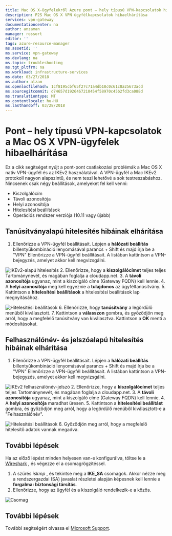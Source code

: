 ```yaml
---
title: Mac OS X-ügyfelekről Azure pont – hely típusú VPN-kapcsolatok hibáinak elhárítása |} Microsoft Docs
description: P2S Mac OS X VPN ügyfélkapcsolatok hibaelhárítása
services: vpn-gateway
documentationcenter: na
author: anzaman
manager: rossort
editor: ''
tags: azure-resource-manager
ms.assetid: ''
ms.service: vpn-gateway
ms.devlang: na
ms.topic: troubleshooting
ms.tgt_pltfrm: na
ms.workload: infrastructure-services
ms.date: 03/27/2018
ms.author: alzam
ms.openlocfilehash: 1cf8195cbf65f27c71a4db18c0c61c8a25673acd
ms.sourcegitcommit: d74657d1926467210454f58970c45b2fd3ca088d
ms.translationtype: MT
ms.contentlocale: hu-HU
ms.lasthandoff: 03/28/2018
---
```

# <a name="troubleshoot-point-to-site-vpn-connections-from-mac-os-x-vpn-clients"></a>Pont – hely típusú VPN-kapcsolatok a Mac OS X VPN-ügyfelek hibaelhárítása

Ez a cikk segítséget nyújt a pont-pont csatlakozási problémák a Mac OS X natív VPN-ügyfél és az IKEv2 használatával. A VPN-ügyfél a Mac IKEv2 protokoll nagyon alapszintű, és nem teszi lehetővé a sok testreszabáshoz. Nincsenek csak négy beállítások, amelyeket fel kell venni:

* Kiszolgálócím
* Távoli azonosítója
* Helyi azonosítója
* Hitelesítési beállítások
* Operációs rendszer verziója (10.11 vagy újabb)


## <a name="VPNClient"></a> Tanúsítványalapú hitelesítés hibáinak elhárítása
1. Ellenőrizze a VPN-ügyfél beállításait. Lépjen a **hálózati beállítás** billentyűkombináció lenyomásával parancs + Shift és majd írja be a "VPN" Ellenőrizze a VPN-ügyfél beállításait. A listában kattintson a VPN-bejegyzés, amelyet akkor kell megvizsgálni.

  ![IKEv2-alapú hitelesítés](./media/vpn-gateway-troubleshoot-point-to-site-osx-ikev2/ikev2cert1.jpg)
2. Ellenőrizze, hogy a **kiszolgálócímet** teljes teljes Tartománynevét, és magában foglalja a cloudapp.net.
3. A **távoli azonosítója** ugyanaz, mint a kiszolgáló címe (Gateway FQDN) kell lennie.
4. A **helyi azonosítója** meg kell egyeznie a **tulajdonos** az ügyféltanúsítvány.
5. Kattintson a **hitelesítési beállítások** a hitelesítési beállítások lap megnyitásához.

  ![Hitelesítési beállítások](./media/vpn-gateway-troubleshoot-point-to-site-osx-ikev2/ikev2auth2.jpg)
6. Ellenőrizze, hogy **tanúsítvány** a legördülő menüből kiválasztott.
7. Kattintson a **válasszon** gombra, és győződjön meg arról, hogy a megfelelő tanúsítvány van kiválasztva. Kattintson a **OK** menti a módosításokat.

## <a name="ikev2"></a>Felhasználónév- és jelszóalapú hitelesítés hibáinak elhárítása

1. Ellenőrizze a VPN-ügyfél beállításait. Lépjen a **hálózati beállítás** billentyűkombináció lenyomásával parancs + Shift és majd írja be a "VPN" Ellenőrizze a VPN-ügyfél beállításait. A listában kattintson a VPN-bejegyzés, amelyet akkor kell megvizsgálni.

  ![IKEv2 felhasználónév-jelszó](./media/vpn-gateway-troubleshoot-point-to-site-osx-ikev2/ikev2user3.jpg)
2. Ellenőrizze, hogy a **kiszolgálócímet** teljes teljes Tartománynevét, és magában foglalja a cloudapp.net.
3. A **távoli azonosítója** ugyanaz, mint a kiszolgáló címe (Gateway FQDN) kell lennie.
4. A **helyi azonosítója** maradhat üresen.
5. Kattintson a **hitelesítési beállítást** gombra, és győződjön meg arról, hogy a legördülő menüből kiválasztott-e a "Felhasználónév".

  ![Hitelesítési beállítások](./media/vpn-gateway-troubleshoot-point-to-site-osx-ikev2/ikev2auth4.jpg)
6. Győződjön meg arról, hogy a megfelelő hitelesítő adatok vannak megadva.

## <a name="additional"></a>További lépések

Ha az előző lépést minden helyesen van-e konfigurálva, töltse le a [Wireshark](https://www.wireshark.org/#download) , és végezze el a csomagrögzítéssel.

1. A szűrés *iskmp* , és tekintse meg a **IKE_SA** csomagok. Akkor nézze meg a rendszergazdai (SA) javaslat részletei alapján képesnek kell lennie a **forgalma: biztonsági társítás**. 
2. Ellenőrizze, hogy az ügyfél és a kiszolgáló rendelkezik-e a közös.

  ![Csomag](./media/vpn-gateway-troubleshoot-point-to-site-osx-ikev2/packet5.jpg)

## <a name="next-steps"></a>További lépések
További segítségért olvassa el [Microsoft Support](https://portal.azure.com/?#blade/Microsoft_Azure_Support/HelpAndSupportBlade).
